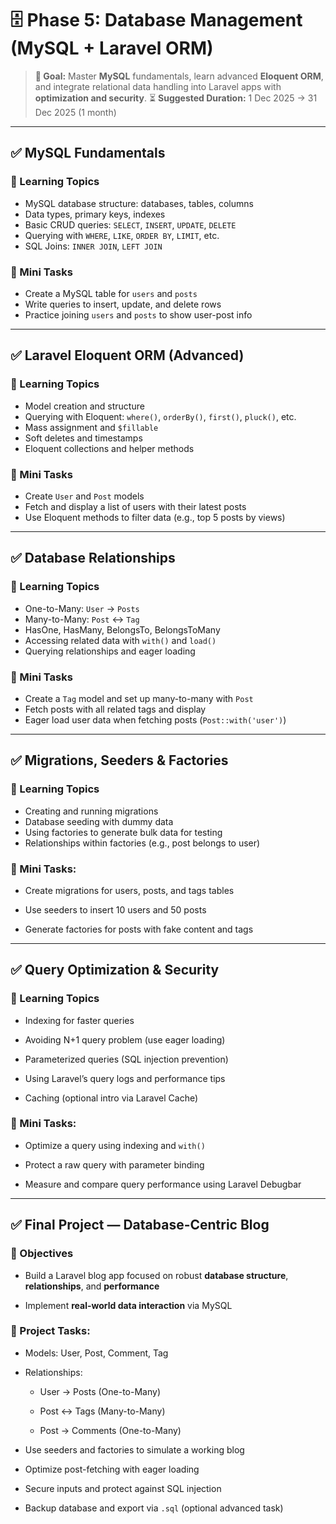 # 🗄️ Phase 5: Database Management (MySQL + Laravel ORM)

> **🎯 Goal:** Master **MySQL** fundamentals, learn advanced **Eloquent ORM**, and integrate relational data handling into Laravel apps with **optimization and security**.
> ⏳ **Suggested Duration:** 1 Dec 2025 → 31 Dec 2025 (1 month)

---

## ✅ MySQL Fundamentals

### 🎯 Learning Topics
- MySQL database structure: databases, tables, columns    
- Data types, primary keys, indexes    
- Basic CRUD queries: `SELECT`, `INSERT`, `UPDATE`, `DELETE`    
- Querying with `WHERE`, `LIKE`, `ORDER BY`, `LIMIT`, etc.    
- SQL Joins: `INNER JOIN`, `LEFT JOIN`    

### 🧩 Mini Tasks
- Create a MySQL table for `users` and `posts`    
- Write queries to insert, update, and delete rows    
- Practice joining `users` and `posts` to show user-post info    

---

## ✅ Laravel Eloquent ORM (Advanced)

### 🎯 Learning Topics
- Model creation and structure    
- Querying with Eloquent: `where()`, `orderBy()`, `first()`, `pluck()`, etc.    
- Mass assignment and `$fillable`    
- Soft deletes and timestamps    
- Eloquent collections and helper methods    

### 🧩 Mini Tasks
- Create `User` and `Post` models    
- Fetch and display a list of users with their latest posts    
- Use Eloquent methods to filter data (e.g., top 5 posts by views)    

---

## ✅ Database Relationships

### 🎯 Learning Topics
- One-to-Many: `User` → `Posts`    
- Many-to-Many: `Post` ↔ `Tag`    
- HasOne, HasMany, BelongsTo, BelongsToMany    
- Accessing related data with `with()` and `load()`    
- Querying relationships and eager loading    

### 🧩 Mini Tasks
- Create a `Tag` model and set up many-to-many with `Post`    
- Fetch posts with all related tags and display    
- Eager load user data when fetching posts (`Post::with('user')`)    

---

## ✅ Migrations, Seeders & Factories

### 🎯 Learning Topics
- Creating and running migrations    
- Database seeding with dummy data    
- Using factories to generate bulk data for testing    
- Relationships within factories (e.g., post belongs to user)    

### 🧩 Mini Tasks:

- Create migrations for users, posts, and tags tables
    
- Use seeders to insert 10 users and 50 posts
    
- Generate factories for posts with fake content and tags
    

---

## ✅ Query Optimization & Security

### 🎯 Learning Topics

- Indexing for faster queries
    
- Avoiding N+1 query problem (use eager loading)
    
- Parameterized queries (SQL injection prevention)
    
- Using Laravel’s query logs and performance tips
    
- Caching (optional intro via Laravel Cache)
    

### 🧩 Mini Tasks:

- Optimize a query using indexing and `with()`
    
- Protect a raw query with parameter binding
    
- Measure and compare query performance using Laravel Debugbar
    

---

## ✅ Final Project — Database-Centric Blog

### 🎯 Objectives

- Build a Laravel blog app focused on robust **database structure**, **relationships**, and **performance**
    
- Implement **real-world data interaction** via MySQL
    

### 🧩 Project Tasks:

- Models: User, Post, Comment, Tag
    
- Relationships:
    
    - User → Posts (One-to-Many)
        
    - Post ↔ Tags (Many-to-Many)
        
    - Post → Comments (One-to-Many)
        
- Use seeders and factories to simulate a working blog
    
- Optimize post-fetching with eager loading
    
- Secure inputs and protect against SQL injection
    
- Backup database and export via `.sql` (optional advanced task)